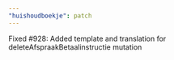 ```yaml
---
"huishoudboekje": patch
---
```


Fixed #928: Added template and translation for deleteAfspraakBetaalinstructie mutation
